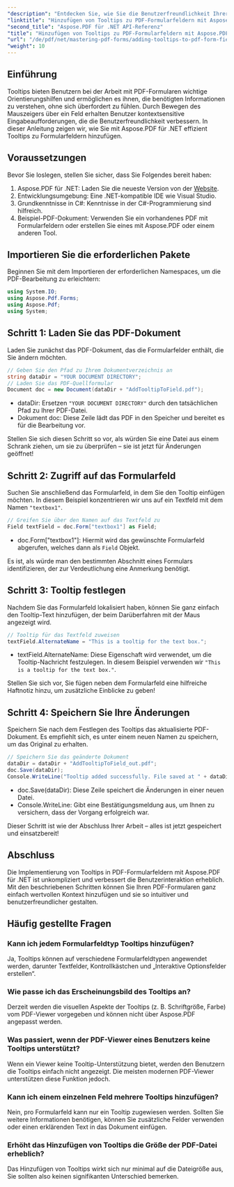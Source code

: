 ```yaml
---
"description": "Entdecken Sie, wie Sie die Benutzerfreundlichkeit Ihrer PDF-Formulare verbessern, indem Sie mit Aspose.PDF für .NET informative Tooltips zu Formularfeldern hinzufügen. Diese Schritt-für-Schritt-Anleitung führt Sie durch den Prozess."
"linktitle": "Hinzufügen von Tooltips zu PDF-Formularfeldern mit Aspose.PDF für .NET"
"second_title": "Aspose.PDF für .NET API-Referenz"
"title": "Hinzufügen von Tooltips zu PDF-Formularfeldern mit Aspose.PDF für .NET"
"url": "/de/pdf/net/mastering-pdf-forms/adding-tooltips-to-pdf-form-fields/"
"weight": 10
---
```


## Einführung

Tooltips bieten Benutzern bei der Arbeit mit PDF-Formularen wichtige Orientierungshilfen und ermöglichen es ihnen, die benötigten Informationen zu verstehen, ohne sich überfordert zu fühlen. Durch Bewegen des Mauszeigers über ein Feld erhalten Benutzer kontextsensitive Eingabeaufforderungen, die die Benutzerfreundlichkeit verbessern. In dieser Anleitung zeigen wir, wie Sie mit Aspose.PDF für .NET effizient Tooltips zu Formularfeldern hinzufügen.

## Voraussetzungen

Bevor Sie loslegen, stellen Sie sicher, dass Sie Folgendes bereit haben:

1. Aspose.PDF für .NET: Laden Sie die neueste Version von der [Website](https://releases.aspose.com/pdf/net/).
2. Entwicklungsumgebung: Eine .NET-kompatible IDE wie Visual Studio.
3. Grundkenntnisse in C#: Kenntnisse in der C#-Programmierung sind hilfreich.
4. Beispiel-PDF-Dokument: Verwenden Sie ein vorhandenes PDF mit Formularfeldern oder erstellen Sie eines mit Aspose.PDF oder einem anderen Tool.

## Importieren Sie die erforderlichen Pakete

Beginnen Sie mit dem Importieren der erforderlichen Namespaces, um die PDF-Bearbeitung zu erleichtern:

```csharp
using System.IO;
using Aspose.Pdf.Forms;
using Aspose.Pdf;
using System;
```

## Schritt 1: Laden Sie das PDF-Dokument

Laden Sie zunächst das PDF-Dokument, das die Formularfelder enthält, die Sie ändern möchten.

```csharp
// Geben Sie den Pfad zu Ihrem Dokumentverzeichnis an
string dataDir = "YOUR DOCUMENT DIRECTORY";
// Laden Sie das PDF-Quellformular
Document doc = new Document(dataDir + "AddTooltipToField.pdf");
```

- dataDir: Ersetzen `"YOUR DOCUMENT DIRECTORY"` durch den tatsächlichen Pfad zu Ihrer PDF-Datei.
- Dokument doc: Diese Zeile lädt das PDF in den Speicher und bereitet es für die Bearbeitung vor.

Stellen Sie sich diesen Schritt so vor, als würden Sie eine Datei aus einem Schrank ziehen, um sie zu überprüfen – sie ist jetzt für Änderungen geöffnet!

## Schritt 2: Zugriff auf das Formularfeld

Suchen Sie anschließend das Formularfeld, in dem Sie den Tooltip einfügen möchten. In diesem Beispiel konzentrieren wir uns auf ein Textfeld mit dem Namen `"textbox1"`.

```csharp
// Greifen Sie über den Namen auf das Textfeld zu
Field textField = doc.Form["textbox1"] as Field;
```

- doc.Form["textbox1"]: Hiermit wird das gewünschte Formularfeld abgerufen, welches dann als `Field` Objekt. 

Es ist, als würde man den bestimmten Abschnitt eines Formulars identifizieren, der zur Verdeutlichung eine Anmerkung benötigt.

## Schritt 3: Tooltip festlegen

Nachdem Sie das Formularfeld lokalisiert haben, können Sie ganz einfach den Tooltip-Text hinzufügen, der beim Darüberfahren mit der Maus angezeigt wird.

```csharp
// Tooltip für das Textfeld zuweisen
textField.AlternateName = "This is a tooltip for the text box.";
```

- textField.AlternateName: Diese Eigenschaft wird verwendet, um die Tooltip-Nachricht festzulegen. In diesem Beispiel verwenden wir `"This is a tooltip for the text box."`.

Stellen Sie sich vor, Sie fügen neben dem Formularfeld eine hilfreiche Haftnotiz hinzu, um zusätzliche Einblicke zu geben!

## Schritt 4: Speichern Sie Ihre Änderungen

Speichern Sie nach dem Festlegen des Tooltips das aktualisierte PDF-Dokument. Es empfiehlt sich, es unter einem neuen Namen zu speichern, um das Original zu erhalten.

```csharp
// Speichern Sie das geänderte Dokument
dataDir = dataDir + "AddTooltipToField_out.pdf";
doc.Save(dataDir);
Console.WriteLine("Tooltip added successfully. File saved at " + dataDir);
```

- doc.Save(dataDir): Diese Zeile speichert die Änderungen in einer neuen Datei.
- Console.WriteLine: Gibt eine Bestätigungsmeldung aus, um Ihnen zu versichern, dass der Vorgang erfolgreich war.

Dieser Schritt ist wie der Abschluss Ihrer Arbeit – alles ist jetzt gespeichert und einsatzbereit!

## Abschluss

Die Implementierung von Tooltips in PDF-Formularfeldern mit Aspose.PDF für .NET ist unkompliziert und verbessert die Benutzerinteraktion erheblich. Mit den beschriebenen Schritten können Sie Ihren PDF-Formularen ganz einfach wertvollen Kontext hinzufügen und sie so intuitiver und benutzerfreundlicher gestalten.

## Häufig gestellte Fragen

### Kann ich jedem Formularfeldtyp Tooltips hinzufügen?
Ja, Tooltips können auf verschiedene Formularfeldtypen angewendet werden, darunter Textfelder, Kontrollkästchen und „Interaktive Optionsfelder erstellen“.

### Wie passe ich das Erscheinungsbild des Tooltips an?
Derzeit werden die visuellen Aspekte der Tooltips (z. B. Schriftgröße, Farbe) vom PDF-Viewer vorgegeben und können nicht über Aspose.PDF angepasst werden.

### Was passiert, wenn der PDF-Viewer eines Benutzers keine Tooltips unterstützt?
Wenn ein Viewer keine Tooltip-Unterstützung bietet, werden den Benutzern die Tooltips einfach nicht angezeigt. Die meisten modernen PDF-Viewer unterstützen diese Funktion jedoch.

### Kann ich einem einzelnen Feld mehrere Tooltips hinzufügen?
Nein, pro Formularfeld kann nur ein Tooltip zugewiesen werden. Sollten Sie weitere Informationen benötigen, können Sie zusätzliche Felder verwenden oder einen erklärenden Text in das Dokument einfügen.

### Erhöht das Hinzufügen von Tooltips die Größe der PDF-Datei erheblich?
Das Hinzufügen von Tooltips wirkt sich nur minimal auf die Dateigröße aus, Sie sollten also keinen signifikanten Unterschied bemerken.